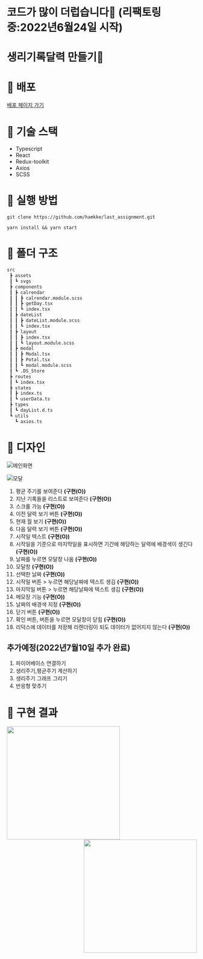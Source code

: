 # 코드가 많이 더럽습니다🙈 (리팩토링 중:2022년6월24일 시작)
# 생리기록달력 만들기🦖
# 🚀 배포
[배포 페이지 가기](https://finaly-im-gonna-make-it.netlify.app/)

# 🔧 기술 스택
- Typescript
- React
- Redux-toolkit
- Axios
- SCSS

# 📌 실행 방법

```
git clone https://github.com/hamkke/last_assignment.git
```
```
yarn install && yarn start
``` 
# 📁 폴더 구조
```sh
src
 ┣ assets
 ┃ ┗ svgs
 ┣ components
 ┃ ┣ calrendar
 ┃ ┃ ┣ calrendar.module.scss
 ┃ ┃ ┣ getDay.tsx
 ┃ ┃ ┗ index.tsx
 ┃ ┣ dateList
 ┃ ┃ ┣ dateList.module.scss
 ┃ ┃ ┗ index.tsx
 ┃ ┣ layout
 ┃ ┃ ┣ index.tsx
 ┃ ┃ ┗ layout.module.scss
 ┃ ┣ modal
 ┃ ┃ ┣ Modal.tsx
 ┃ ┃ ┣ Potal.tsx
 ┃ ┃ ┗ modal.module.scss
 ┃ ┗ .DS_Store
 ┣ routes
 ┃ ┗ index.tsx
 ┣ states
 ┃ ┣ index.ts
 ┃ ┗ userData.ts
 ┣ types
 ┃ ┗ dayList.d.ts
 ┗ utils
   ┗ axios.ts
 ```

# 🎨 디자인
![메인화면](https://user-images.githubusercontent.com/46497281/172038398-eda0ad1c-a512-4255-9513-f66f7b30561c.png)

![모달](https://user-images.githubusercontent.com/46497281/172038417-f41d2154-4938-42db-9e87-8107e9c7b969.png)

1. 평균 주기를 보여준다 <strong>(구현(O))</strong>
2. 지난 기록들을 리스트로 보여준다 <strong>(구현(O))</strong>
3. 스크롤 가능 <strong>(구현(O))</strong>
4. 이전 달력 보기 버튼 <strong>(구현(O))</strong>
5. 현재 월 보기 <strong>(구현(O))</strong>
6. 다음 달력 보기 버튼 <strong>(구현(O))</strong>
7. 시작일 텍스트 <strong>(구현(O))</strong>
8. 시작일을 기준으로 마지막일을 표시하면 기간에 해당하는 달력에 배경색이 생긴다 <strong>(구현(O))</strong>
9. 날짜를 누르면 모달창 나옴 <strong>(구현(O))</strong>
10. 모달창 <strong>(구현(O))</strong>
11. 선택한 날짜 <strong>(구현(O))</strong>
12. 시작일 버튼 > 누르면 해당날짜에 텍스트 생김 <strong>(구현(O))</strong>
13. 마지막일 버튼 > 누르면 해당날짜에 텍스트 생김 <strong>(구현(O))</strong>
14. 메모장 기능 <strong>(구현(O))</strong>
15. 날짜의 배경색 지정 <strong>(구현(O))</strong>
16. 닫기 버튼 <strong>(구현(O))</strong>
17. 확인 버튼, 버튼을 누르면 모달창이 닫힘 <strong>(구현(O))</strong>
18. 리덕스에 데이터를 저장해 리렌더링이 되도 데이터가 없어지지 않는다 <strong>(구현(O))</strong>

## 추가예정(2022년7월10일 추가 완료)
1. 파이어베이스 연결하기
2. 생리주기,평균주기 계산하기
3. 생리주기 그래프 그리기
4. 반응형 맞추기



# 📸 구현 결과

<p>
<img align="left" src="https://user-images.githubusercontent.com/46497281/172038683-40a18eb0-5475-4118-999b-7e9a36688a91.png" width="300px">

<img align="right" src="https://user-images.githubusercontent.com/46497281/173219326-460e8a16-1fe7-4283-83a6-f734a332b9eb.png" width="300px">
</p>






